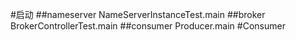 #启动
##nameserver
NameServerInstanceTest.main
##broker
BrokerControllerTest.main
##consumer
Producer.main
#Consumer
